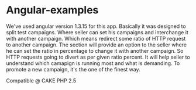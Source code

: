 # Angular-examples

We've used angular version 1.3.15 for this app. Basically it was designed to split test campaigns. 
Where seller can set his campaigns and interchange it with another campaign. Which means redirect some ratio
of HTTP request to another campaign. The section will provide an option 
to the seller where he can set the ratio in percentage to change it with another campaign. So HTTP requests 
going to divert as per given ratio percent. It will help seller to understand which camapign is running most and what
is demanding. To promote a new campaign, it's the one of the finest way.

Compatible @ CAKE PHP 2.5
